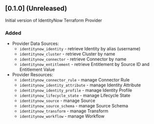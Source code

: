 ## [0.1.0] (Unreleased)
Initial version of IdentityNow Terraform Provider


### Added

* Provider Data Sources:
  * `identitynow_identity` - retrieve Identity by alias (username)
  * `identitynow_cluster` - retrieve Cluster by name
  * `identitynow_connector` - retrieve Connector by name
  * `identitynow_entitlement` - retrieve Entitlement by Source ID and Entitlement Value
* Provider Resources:
  * `identitynow_connector_rule` - manage Connector Rule
  * `identitynow_identity_attribute` - manage Identity Attribute
  * `identitynow_identity_profile` - manage Identity Profile
  * `identitynow_lifecycle_state` - manage Lifecycle State
  * `identitynow_source` - manage Source
  * `identitynow_source_schema` - manage Source Schema
  * `identitynow_transform` - manage Transform
  * `identitynow_workflow` - manage Workflow
